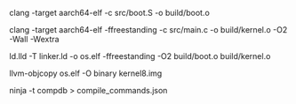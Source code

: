 
clang -target aarch64-elf -c src/boot.S -o build/boot.o

clang -target aarch64-elf -ffreestanding -c src/main.c -o build/kernel.o -O2 -Wall -Wextra

ld.lld -T linker.ld -o os.elf -ffreestanding -O2 build/boot.o build/kernel.o

llvm-objcopy os.elf -O binary kernel8.img


ninja -t compdb > compile_commands.json
